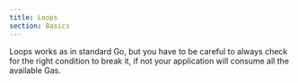 ```yaml
---
title: Loops
section: Basics
---
```


Loops works as in standard Go, but you have to be careful to always check for the right condition to break it, if not your application will consume all the available Gas.

```go file=./loops.gno#L19-L46
```
